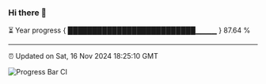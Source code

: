 ### Hi there 👋

⏳ Year progress { ██████████████████████████▁▁▁▁ } 87.64 %

---

⏰ Updated on Sat, 16 Nov 2024 18:25:10 GMT

![Progress Bar CI](https://github.com/liununu/liununu/workflows/Progress%20Bar%20CI/badge.svg)
